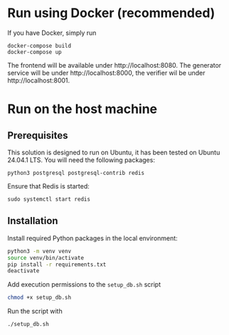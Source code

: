 # Run using Docker (recommended)
If you have Docker, simply run

```
docker-compose build
docker-compose up
```
The frontend will be available under http://localhost:8080. The generator service will be under http://localhost:8000, the verifier wil be under http://localhost:8001.

# Run on the host machine
## Prerequisites
This solution is designed to run on Ubuntu, it has been tested on Ubuntu 24.04.1 LTS. You will need the following packages:
```
python3 postgresql postgresql-contrib redis
```

Ensure that Redis is started:

```
sudo systemctl start redis
```

## Installation
Install required Python packages in the local environment:

``` sh
python3 -m venv venv
source venv/bin/activate
pip install -r requirements.txt
deactivate
```

Add execution permissions to the `setup_db.sh` script

``` sh
chmod +x setup_db.sh
```

Run the script with

``` sh
./setup_db.sh
```